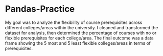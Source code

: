 # Pandas-Practice
My goal was to analyze the flexibility of course prerequisites across different colleges/areas within the university. I cleaned and transformed the dataset for analysis, then determined the percentage of courses with no or flexible prerequisites for each college/area. The final outcome was a data frame showing the 5 most and 5 least flexible colleges/areas in terms of prerequisites.
